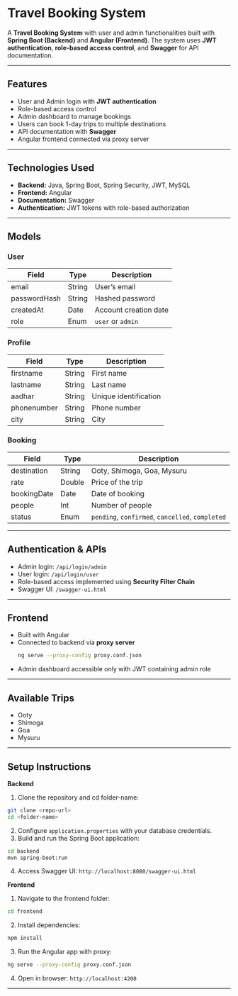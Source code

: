 # Travel Booking System

A **Travel Booking System** with user and admin functionalities built with **Spring Boot (Backend)** and **Angular (Frontend)**. The system uses **JWT authentication**, **role-based access control**, and **Swagger** for API documentation.

---

## **Features**
- User and Admin login with **JWT authentication**
- Role-based access control
- Admin dashboard to manage bookings
- Users can book 1-day trips to multiple destinations
- API documentation with **Swagger**
- Angular frontend connected via proxy server

---

## **Technologies Used**
- **Backend:** Java, Spring Boot, Spring Security, JWT, MySQL
- **Frontend:** Angular
- **Documentation:** Swagger
- **Authentication:** JWT tokens with role-based authorization

---

## **Models**

### **User**
| Field        | Type   | Description               |
|--------------|--------|---------------------------|
| email        | String | User’s email              |
| passwordHash | String | Hashed password           |
| createdAt    | Date   | Account creation date     |
| role         | Enum   | `user` or `admin`         |

### **Profile**
| Field       | Type   | Description                |
|-------------|--------|----------------------------|
| firstname   | String | First name                 |
| lastname    | String | Last name                  |
| aadhar      | String | Unique identification      |
| phonenumber | String | Phone number               |
| city        | String | City                       |

### **Booking**
| Field        | Type   | Description                           |
|--------------|--------|---------------------------------------|
| destination  | String | Ooty, Shimoga, Goa, Mysuru           |
| rate         | Double | Price of the trip                     |
| bookingDate  | Date   | Date of booking                       |
| people       | Int    | Number of people                       |
| status       | Enum   | `pending`, `confirmed`, `cancelled`, `completed` |

---

## **Authentication & APIs**
- Admin login: `/api/login/admin`
- User login: `/api/login/user`
- Role-based access implemented using **Security Filter Chain**
- Swagger UI: `/swagger-ui.html`

---

## **Frontend**
- Built with Angular
- Connected to backend via **proxy server**  
  ```bash
  ng serve --proxy-config proxy.conf.json
  ```
- Admin dashboard accessible only with JWT containing admin role

---

## **Available Trips**
- Ooty
- Shimoga
- Goa
- Mysuru

---

## Setup Instructions
**Backend**
1. Clone the repository and cd folder-name:
```bash
git clone <repo-url>
cd <folder-name>
```
2. Configure `application.properties` with your database credentials.
3. Build and run the Spring Boot application:
```bash
cd backend
mvn spring-boot:run
```
4. Access Swagger UI: `http://localhost:8080/swagger-ui.html`

**Frontend**
1. Navigate to the frontend folder:
```bash
cd frontend
```
2. Install dependencies:
```bash
npm install
```
3. Run the Angular app with proxy:
```bash
ng serve --proxy-config proxy.conf.json
```
4. Open in browser: `http://localhost:4200`

---